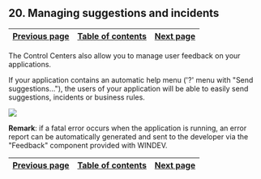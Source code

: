 
## 20. Managing suggestions and incidents
			

| [Previous page](../Concepts_WD/1410086998.md) | [Table of contents](../Concepts_WD/1410087098.md) | [Next page](../Concepts_WD/1410087000.md) |
| --- | --- | --- |



<a name="NOTE1"></a>
<a name="NOTE1_1"></a>
The Control Centers also allow you to manage user feedback on your applications.

If your application contains an automatic help menu ('?' menu with "Send suggestions..."), the users of your application will be able to easily send suggestions, incidents or business rules.

![](https://doc.pcsoft.fr/en-US/images/image.awp?langid=3&name=P2-Gestion%20des%20suggestions%20et%20des%20incidents.gif)


**Remark**: if a fatal error occurs when the application is running, an error report can be automatically generated and sent to the developer via the "Feedback" component provided with WINDEV.

| [Previous page](../Concepts_WD/1410086998.md) | [Table of contents](../Concepts_WD/1410087098.md) | [Next page](../Concepts_WD/1410087000.md) |
| --- | --- | --- |




